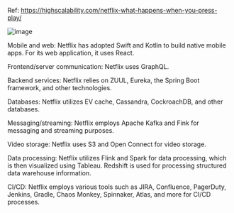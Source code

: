 Ref: https://highscalability.com/netflix-what-happens-when-you-press-play/

![image](https://github.com/user-attachments/assets/8c1c4415-3554-4ed7-a985-6bb3eb3cb60c)

Mobile and web: Netflix has adopted Swift and Kotlin to build native mobile apps. For its web application, it uses React.

Frontend/server communication: Netflix uses GraphQL.

Backend services: Netflix relies on ZUUL, Eureka, the Spring Boot framework, and other technologies.

Databases: Netflix utilizes EV cache, Cassandra, CockroachDB, and other databases.

Messaging/streaming: Netflix employs Apache Kafka and Fink for messaging and streaming purposes.

Video storage: Netflix uses S3 and Open Connect for video storage.

Data processing: Netflix utilizes Flink and Spark for data processing, which is then visualized using Tableau. Redshift is used for processing structured data warehouse information.

CI/CD: Netflix employs various tools such as JIRA, Confluence, PagerDuty, Jenkins, Gradle, Chaos Monkey, Spinnaker, Atlas, and more for CI/CD processes.
